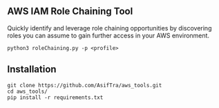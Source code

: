 ## AWS IAM Role Chaining Tool

Quickly identify and leverage role chaining opportunities by discovering roles you can assume to gain further access in your AWS environment.

```console
python3 roleChaining.py -p <profile>
```


## Installation
```
git clone https://github.com/AsifTra/aws_tools.git
cd aws_tools/
pip install -r requirements.txt
```
